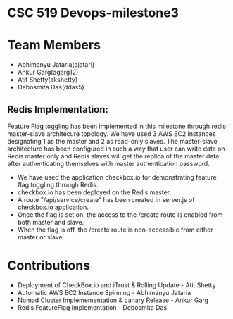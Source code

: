 # CSC 519 Devops-milestone3

# Team Members
- Abhimanyu Jataria(ajatari)
- Ankur Garg(agarg12)
- Atit Shetty(akshetty)
- Debosmita Das(ddas5)

## Redis Implementation:

Feature Flag toggling has been implemented in this milestone through redis master-slave architecure topology. We have used 3 AWS EC2 instances designating 1 as the master and 2 as read-only slaves. The master-slave architecture has been configured in such a way that user can write data on Redis master only and Redis slaves will get the replica of the master data after authenticating themselves with master authentication password.

- We have used the application checkbox.io for demonstrating feature flag toggling through Redis.
- checkbox.io has been deployed on the Redis master.
- A route "/api/service/create" has been created in server.js of checkbox.io application.
- Once the flag is set on, the access to the /create route is enabled from both master and slave.
- When the flag is off, the /create route is non-accessible from either master or slave.

# Contributions
- Deployment of CheckBox.io and iTrust & Rolling Update - Atit Shetty
- Automatic AWS EC2 Instance Spinning - Abhimanyu Jataria
- Nomad Cluster Implemementation & canary Release - Ankur Garg
- Redis FeatureFlag Implementation - Debosmita Das
